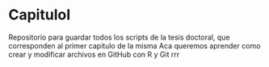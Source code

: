 # CapituloI
Repositorio para guardar todos los scripts de la tesis doctoral, que corresponden al primer capitulo de la misma Aca queremos aprender como crear y modificar archivos en GitHub con R y Git rrr